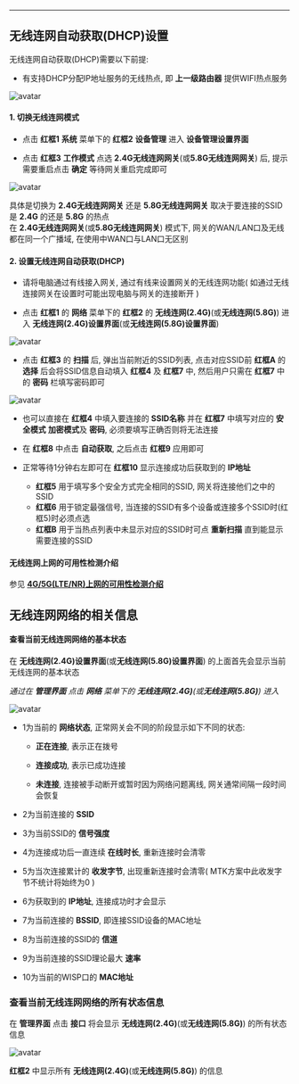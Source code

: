 ***

## 无线连网自动获取(DHCP)设置

无线连网自动获取(DHCP)需要以下前提:

- 有支持DHCP分配IP地址服务的无线热点, 即 **上一级路由器** 提供WIFI热点服务

![avatar](./wisp_dhcp.jpg) 


#### 1. 切换无线连网模式

- 点击 **红框1** **系统** 菜单下的 **红框2** **设备管理** 进入 **设备管理设置界面**   

- 点击 **红框3** **工作模式** 点选 **2.4G无线连网网关**(或**5.8G无线连网网关**) 后, 提示需要重启点击 **确定** 等待网关重启完成即可   

![avatar](./wisp_mode_cn.png) 

具体是切换为 **2.4G无线连网网关** 还是 **5.8G无线连网网关** 取决于要连接的SSID是 **2.4G** 的还是 **5.8G** 的热点    
在 **2.4G无线连网网关**(或**5.8G无线连网网关**) 模式下, 网关的WAN/LAN口及无线都在同一个广播域, 在使用中WAN口与LAN口无区别    


#### 2. 设置无线连网自动获取(DHCP)

- 请将电脑通过有线接入网关, 通过有线来设置网关的无线连网功能( 如通过无线连接网关在设置时可能出现电脑与网关的连接断开 )    

- 点击 **红框1** 的 **网络** 菜单下的 **红框2** 的 **无线连网(2.4G)**(或**无线连网(5.8G)**) 进入 **无线连网(2.4G)设置界面**(或**无线连网(5.8G)设置界面**)

![avatar](./wisp_dhcp_cn.jpg) 

- 点击 **红框3** 的 **扫描** 后, 弹出当前附近的SSID列表, 点击对应SSID前 **红框A** 的 **选择** 后会将SSID信息自动填入 **红框4** 及 **红框7** 中, 然后用户只需在 **红框7** 中的 **密码** 栏填写密码即可

![avatar](./wisp_dhcp_scan_cn.jpg) 

- 也可以直接在 **红框4** 中填入要连接的 **SSID名称** 并在 **红框7** 中填写对应的 **安全模式** **加密模式**及 **密码**, 必须要填写正确否则将无法连接   

- 在 **红框8** 中点击 **自动获取**, 之后点击 **红框9** 应用即可   

- 正常等待1分钟右左即可在 **红框10** 显示连接成功后获取到的 **IP地址**   

    - **红框5** 用于填写多个安全方式完全相同的SSID, 网关将连接他们之中的SSID   
    - **红框6** 用于锁定最强信号, 当连接的SSID有多个设备或连接多个SSID时(红框5)时必须点选   
    - **红框B** 用于当热点列表中未显示对应的SSID时可点 **重新扫描** 直到能显示需要连接的SSID   


#### 无线连网上网的可用性检测介绍

参见 **[4G/5G(LTE/NR)上网的可用性检测介绍](../lte/lte_apn_cn.md#4g5gltenr上网的可用性检测介绍为了ltenr网络的可靠性必须阅读)**



## 无线连网网络的相关信息

#### 查看当前无线连网网络的基本状态

在 **无线连网(2.4G)设置界面**(或**无线连网(5.8G)设置界面**) 的上面首先会显示当前无线连网的基本状态

*通过在 **管理界面** 点击 **网络** 菜单下的 **无线连网(2.4G)**(或**无线连网(5.8G)**) 进入*

![avatar](./wisp_status_cn.jpg) 

- 1为当前的 **网络状态**, 正常网关会不同的阶段显示如下不同的状态:

    - **正在连接**, 表示正在拨号

    - **连接成功**, 表示已成功连接

    - **未连接**, 连接被手动断开或暂时因为网络问题离线, 网关通常间隔一段时间会恢复


- 2为当前连接的 **SSID**

- 3为当前SSID的 **信号强度**

- 4为连接成功后一直连续 **在线时长**, 重新连接时会清零

- 5为当次连接累计的 **收发字节**, 出现重新连接时会清零( MTK方案中此收发字节不统计将始终为0 )

- 6为获取到的 **IP地址**, 连接成功时才会显示

- 7为当前连接的 **BSSID**, 即连接SSID设备的MAC地址

- 8为当前连接的SSID的 **信道**

- 9为当前连接的SSID理论最大 **速率**

- 10为当前的WISP口的 **MAC地址**


### 查看当前无线连网网络的所有状态信息

在 **管理界面** 点击 **接口** 将会显示 **无线连网(2.4G)**(或**无线连网(5.8G)**) 的所有状态信息

![avatar](./wisp_interface_cn.jpg) 

**红框2** 中显示所有 **无线连网(2.4G)**(或**无线连网(5.8G)**) 的信息   
